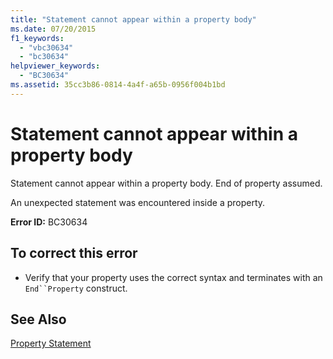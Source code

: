 ```yaml
---
title: "Statement cannot appear within a property body"
ms.date: 07/20/2015
f1_keywords: 
  - "vbc30634"
  - "bc30634"
helpviewer_keywords: 
  - "BC30634"
ms.assetid: 35cc3b86-0814-4a4f-a65b-0956f004b1bd
---
```

# Statement cannot appear within a property body
Statement cannot appear within a property body. End of property assumed.  
  
 An unexpected statement was encountered inside a property.  
  
 **Error ID:** BC30634  
  
## To correct this error  
  
- Verify that your property uses the correct syntax and terminates with an `End``Property` construct.  
  
## See Also  
 [Property Statement](../../visual-basic/language-reference/statements/property-statement.md)  

